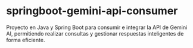 # springboot-gemini-api-consumer
Proyecto en Java y Spring Boot para consumir e integrar la API de Gemini AI, permitiendo realizar consultas y gestionar respuestas inteligentes de forma eficiente.
